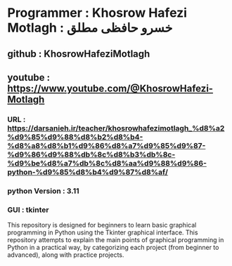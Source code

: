 # Programmer : Khosrow Hafezi Motlagh : خسرو حافظی مطلق
## github : KhosrowHafeziMotlagh
## youtube : https://www.youtube.com/@KhosrowHafezi-Motlagh
### URL : https://darsanieh.ir/teacher/khosrowhafezimotlagh_%d8%a2%d9%85%d9%88%d8%b2%d8%b4-%d8%a8%d8%b1%d9%86%d8%a7%d9%85%d9%87-%d9%86%d9%88%db%8c%d8%b3%db%8c-%d9%be%d8%a7%db%8c%d8%aa%d9%88%d9%86-python-%d9%85%d8%b4%d9%87%d8%af/
### python Version : 3.11
### GUI : tkinter
This repository is designed for beginners to learn basic graphical programming in Python using the Tkinter graphical interface.
This repository attempts to explain the main points of graphical programming in Python in a practical way, by categorizing each project (from beginner to advanced), along with practice projects.
